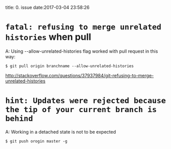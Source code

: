 title: 0. issue
date:2017-03-04 23:58:26

# `fatal: refusing to merge unrelated histories` when pull
A: Using --allow-unrelated-histories flag worked with pull request in this way:
```
$ git pull origin branchname --allow-unrelated-histories
```
http://stackoverflow.com/questions/37937984/git-refusing-to-merge-unrelated-histories
# `hint: Updates were rejected because the tip of your current branch is behind` 
A: Working in a detached state is not to be expected
```
$ git push orogin master -g
```